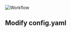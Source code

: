 ![Workflow](https://github.com/olimcc/cb-config/actions/workflows/run-tests.yml/badge.svg)

## Modify config.yaml
